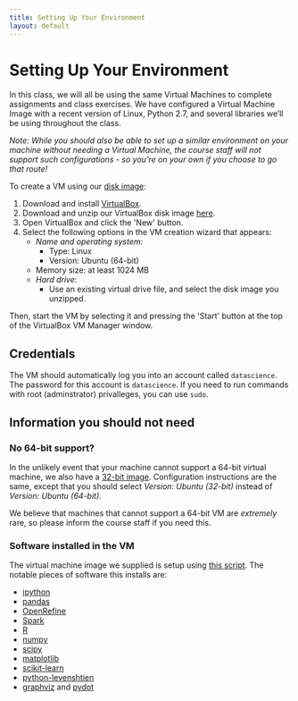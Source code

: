 ```yaml
---
title: Setting Up Your Environment
layout: default
---
```


# Setting Up Your Environment

In this class, we will all be using the same Virtual Machines to complete assignments and class exercises. We have configured a Virtual Machine Image with a recent version of Linux, Python 2.7, and several libraries we’ll be using throughout the class. 

*Note: While you should also be able to set up a similar environment on your machine without needing a Virtual Machine, the course staff will not support such configurations - so you’re on your own if you choose to go that route!*

To create a VM using our [disk image](https://www.eecs.berkeley.edu/~charles/datascience-fa14-images/images-amd64.vdi.zip):

1.   Download and install [VirtualBox](https://www.virtualbox.org).
2.   Download and unzip our VirtualBox disk image [here](https://www.eecs.berkeley.edu/~charles/datascience-fa14-images/images-amd64.vdi.zip).
3.   Open VirtualBox and click the 'New' button.
4.   Select the following options in the VM creation wizard that appears:
     *    _Name and operating system_:
          *    Type: Linux
          *    Version: Ubuntu (64-bit)
     *    Memory size: at least 1024 MB
     *    _Hard drive_:
          *    Use an existing virtual drive file, and select the disk image you unzipped.

Then, start the VM by selecting it and pressing the 'Start' button at the top of the VirtualBox VM Manager window.

## Credentials

The VM should automatically log you into an account called `datascience`. The password for this account is
`datascience`. If you need to run commands with root (adminstrator) privalleges, you can use `sudo`.

## Information you should not need

### No 64-bit support? 

In the unlikely event that your machine cannot support a 64-bit virtual machine, we also have a [32-bit image](https://www.eecs.berkeley.edu/~charles/datascience-fa14-images/images-i386.vdi). Configuration instructions are the same, except that you should select _Version: Ubuntu (32-bit)_ instead of _Version: Ubuntu (64-bit)_.

We believe that machines that cannot support a 64-bit VM are *extremely* rare, so please inform the course staff if you need this.

### Software installed in the VM

The virtual machine image we supplied is setup using [this script](https://github.com/woggle/datascience-vm-scripts/blob/master/post-build-script.sh). The notable pieces of software this installs are:

*   [ipython](http://ipython.org/)
*   [pandas](http://pandas.pydata.org/)
*   [OpenRefine](https://github.com/OpenRefine/OpenRefine/)
*   [Spark](https://spark.apache.org/)
*   [R](http://www.r-project.org/)
*   [numpy](http://www.numpy.org/)
*   [scipy](http://www.scipy.org/)
*   [matplotlib](http://matplotlib.org/)
*   [scikit-learn](http://http://scikit-learn.org/stable/)
*   [python-levenshtien](https://pypi.python.org/pypi/python-Levenshtein/)
*   [graphviz](http://www.graphviz.org/) and [pydot](https://pypi.python.org/pypi/pydot)
